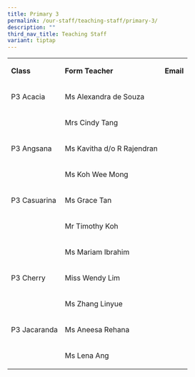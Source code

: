 ```yaml
---
title: Primary 3
permalink: /our-staff/teaching-staff/primary-3/
description: ""
third_nav_title: Teaching Staff
variant: tiptap
---
```

<table><tbody><tr><td rowspan="1" colspan="1"><p><strong>Class</strong></p></td><td rowspan="1" colspan="1"><p><strong>Form Teacher</strong></p></td><td rowspan="1" colspan="1"><p><strong>Email</strong></p></td></tr><tr><td rowspan="1" colspan="1"><p>P3 Acacia</p></td><td rowspan="1" colspan="1"><p>Ms Alexandra de Souza</p></td><td rowspan="1" colspan="1"><p></p></td></tr><tr><td rowspan="1" colspan="1"><p></p></td><td rowspan="1" colspan="1"><p>Mrs Cindy Tang</p></td><td rowspan="1" colspan="1"><p></p></td></tr><tr><td rowspan="1" colspan="1"><p>P3 Angsana</p></td><td rowspan="1" colspan="1"><p>Ms Kavitha d/o R Rajendran</p></td><td rowspan="1" colspan="1"><p></p></td></tr><tr><td rowspan="1" colspan="1"><p></p></td><td rowspan="1" colspan="1"><p>Ms Koh Wee Mong</p></td><td rowspan="1" colspan="1"><p></p></td></tr><tr><td rowspan="1" colspan="1"><p>P3 Casuarina</p></td><td rowspan="1" colspan="1"><p>Ms Grace Tan</p></td><td rowspan="1" colspan="1"><p></p></td></tr><tr><td rowspan="1" colspan="1"><p></p></td><td rowspan="1" colspan="1"><p>Mr Timothy Koh</p></td><td rowspan="1" colspan="1"><p></p></td></tr><tr><td rowspan="1" colspan="1"><p></p></td><td rowspan="1" colspan="1"><p>Ms Mariam Ibrahim</p></td><td rowspan="1" colspan="1"><p></p></td></tr><tr><td rowspan="1" colspan="1"><p>P3 Cherry</p></td><td rowspan="1" colspan="1"><p>Miss Wendy Lim</p></td><td rowspan="1" colspan="1"><p></p></td></tr><tr><td rowspan="1" colspan="1"><p></p></td><td rowspan="1" colspan="1"><p>Ms Zhang Linyue</p></td><td rowspan="1" colspan="1"><p></p></td></tr><tr><td rowspan="1" colspan="1"><p>P3 Jacaranda</p></td><td rowspan="1" colspan="1"><p>Ms Aneesa Rehana</p></td><td rowspan="1" colspan="1"><p></p></td></tr><tr><td rowspan="1" colspan="1"><p></p></td><td rowspan="1" colspan="1"><p>Ms Lena Ang</p></td><td rowspan="1" colspan="1"><p></p></td></tr></tbody></table><p></p>
